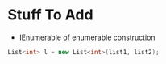 # Stuff To Add
- IEnumerable of enumerable construction 
```cs
List<int> l = new List<int>(list1, list2);
```